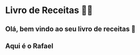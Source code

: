# Livro de Receitas :man_cook:

## Olá, bem vindo ao seu livro de receitas :call_me_hand:

## Aqui é o Rafael
